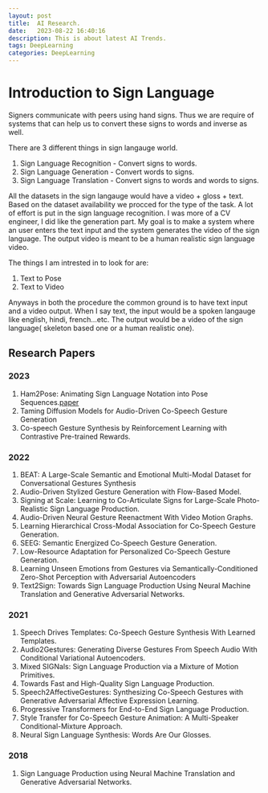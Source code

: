 ```yaml
---
layout: post
title:  AI Research.
date:   2023-08-22 16:40:16
description: This is about latest AI Trends.
tags: DeepLearning
categories: DeepLearning
---
```


# Introduction to Sign Language

Signers communicate with peers using hand signs. Thus we are require of systems that can help us to convert these signs to words and inverse as well.

There are 3 different things in sign langauge world.

1. Sign Language Recognition - Convert signs to words.
2. Sign Language Generation - Convert words to signs.
3. Sign Language Translation - Convert signs to words and words to signs.

All the datasets in the sign langauge would have a video + gloss + text. Based on the dataset availability we procced for the type of the task. A lot of effort is put in the sign language recognition. I was more of a CV engineer, I did like the generation part. My goal is to make a system where an user enters the text input and the system generates the video of the sign language. The output video is meant to be a human realistic sign language video.

The things I am intrested in to look for are:

1. Text to Pose
3. Text to Video

Anyways in both the procedure the common ground is to have text input and a video output. When I say text, the input would be a spoken langauge like english, hindi, french...etc. The output would be a video of the sign language( skeleton based one or a human realistic one).

## Research Papers

### 2023

1. Ham2Pose: Animating Sign Language Notation into Pose Sequences.[paper](https://openaccess.thecvf.com/content/CVPR2023/html/Arkushin_Ham2Pose_Animating_Sign_Language_Notation_Into_Pose_Sequences_CVPR_2023_paper.html)
2. Taming Diffusion Models for Audio-Driven Co-Speech Gesture Generation
3. Co-speech Gesture Synthesis by Reinforcement Learning with Contrastive Pre-trained Rewards.

### 2022

1. BEAT: A Large-Scale Semantic and Emotional Multi-Modal Dataset for Conversational Gestures Synthesis
2. Audio-Driven Stylized Gesture Generation with Flow-Based Model.
3. Signing at Scale: Learning to Co-Articulate Signs for Large-Scale Photo-Realistic Sign Language Production.
4. Audio-Driven Neural Gesture Reenactment With Video Motion Graphs.
5. Learning Hierarchical Cross-Modal Association for Co-Speech Gesture Generation.
6. SEEG: Semantic Energized Co-Speech Gesture Generation.
7. Low-Resource Adaptation for Personalized Co-Speech Gesture Generation.
8. Learning Unseen Emotions from Gestures via Semantically-Conditioned Zero-Shot Perception with Adversarial Autoencoders
9. Text2Sign: Towards Sign Language Production Using Neural Machine Translation and Generative Adversarial Networks.

### 2021

1. Speech Drives Templates: Co-Speech Gesture Synthesis With Learned Templates.
2. Audio2Gestures: Generating Diverse Gestures From Speech Audio With Conditional Variational Autoencoders.
3. Mixed SIGNals: Sign Language Production via a Mixture of Motion Primitives.
4. Towards Fast and High-Quality Sign Language Production.
5. Speech2AffectiveGestures: Synthesizing Co-Speech Gestures with Generative Adversarial Affective Expression Learning.
6. Progressive Transformers for End-to-End Sign Language Production.
7. Style Transfer for Co-Speech Gesture Animation: A Multi-Speaker Conditional-Mixture Approach.
8. Neural Sign Language Synthesis: Words Are Our Glosses.

### 2018

1. Sign Language Production using Neural Machine Translation and Generative Adversarial Networks.
